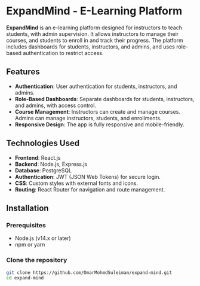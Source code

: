 
# ExpandMind - E-Learning Platform

**ExpandMind** is an e-learning platform designed for instructors to teach students, with admin supervision. It allows instructors to manage their courses, and students to enroll in and track their progress. The platform includes dashboards for students, instructors, and admins, and uses role-based authentication to restrict access.

## Features

- **Authentication**: User authentication for students, instructors, and admins.
- **Role-Based Dashboards**: Separate dashboards for students, instructors, and admins, with access control.
- **Course Management**: Instructors can create and manage courses. Admins can manage instructors, students, and enrollments.
- **Responsive Design**: The app is fully responsive and mobile-friendly.

## Technologies Used

- **Frontend**: React.js
- **Backend**: Node.js, Express.js
- **Database**: PostgreSQL
- **Authentication**: JWT (JSON Web Tokens) for secure login.
- **CSS**: Custom styles with external fonts and icons.
- **Routing**: React Router for navigation and route management.

## Installation

### Prerequisites

- Node.js (v14.x or later)
- npm or yarn

### Clone the repository

```bash
git clone https://github.com/OmarMohmdSuleiman/expand-mind.git
cd expand-mind



